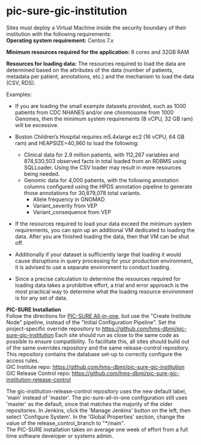 # pic-sure-gic-institution

Sites must deploy a Virtual Machine inside the security boundary of their institution with the following requirements: <br>
<b>Operating system requirement:</b> Centos 7.x
<p><b>Minimum resources required for the application:</b> 8 cores and 32GB RAM
<p><b>Resources for loading data:</b> The resources required to load the data are determined based on the attributes of the data (number of patients, metadata per patient, annotations, etc.) and the mechanism to load the data (CSV, RDS). <br>

  Examples:
  * If you are loading the small example datasets provided, such as 1000 patients from CDC NHANES and/or one chromosome from 1000 Genomes, then the minimum system requirements (8 vCPU, 32 GB ram) will be excessive. 

* Boston Children’s Hospital requires m5.4xlarge ec2 (16 vCPU, 64 GB ram) and HEAPSIZE=40,960 to load the following: 
  * Clinical data for 2.9 million patients, with 112,267 variables and 874,530,503 observed facts in total loaded from an RDBMS using SQLLoader. 
Using the CSV loader may result in more resources being needed. 
  * Genomic data for 4,000 patients, with the following annotation columns configured using the HPDS annotation pipeline to generate those annotations for 30,879,078 total variants.
    * Allele frequency in GNOMAD
    * Variant_severity from VEP
    * Variant_consequence from VEP


* If the resources required to load your data exceed the minimum system requirements, you can spin up an additional VM dedicated to loading the data. After you are finished loading the data, then that VM can be shut off. 
* Additionally if your dataset is sufficiently large that loading it would cause disruptions in query processing for your production environment, it is advised to use a separate environment to conduct loading.
* Since a precise calculation to determine the resources required for loading data takes a prohibitive effort, a trial and error approach is the most practical way to determine what the loading resource environment is for any set of data.


<b> PIC-SURE Installation</b><br>
Follow the directions for [PIC-SURE All-in-one](https://github.com/hms-dbmi/pic-sure-all-in-one "PIC-SURE All-in-one"), but use the "Create Institute Node" pipeline, instead of the "Initial Configuration Pipeline". 
Set the project-specific override repository to https://github.com/hms-dbmi/pic-sure-gic-institution 
Each site should run as close to the same code as possible to ensure compatibility. To facilitate this, all sites should build out of the same overrides repository and the same release-control repository. This repository contains the database set-up to correctly configure the access rules. 
<br>GIC Institute repo: https://github.com/hms-dbmi/pic-sure-gic-institution 
<br>GIC Release Control repo: https://github.com/hms-dbmi/pic-sure-gic-institution-release-control
  
The gic-institution-release-control repository uses the new default label, 'main' instead of 'master'.  The pic-sure-all-in-one configuration still uses 'master' as the default, since that matches the majority of the older repositories.  In Jenkins, click the 'Manage Jenkins' button on the left, then select 'Configure System'. In the 'Global Properties' section, change the value of the release_control_branch to "*/main". 
<br>The PIC-SURE installation takes on average one week of effort from a full time software developer or systems admin.
